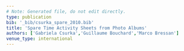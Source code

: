 ```yaml
---
# Note: Generated file, do not edit directly.
type: publication
bib: '_bib/csurka_spare_2010.bib'
title: 'Spare Time Activity Sheets from Photo Albums'
authors: ['Gabriela Csurka','Guillaume Bouchard','Marco Bressan']
venue_type: international
---
```


